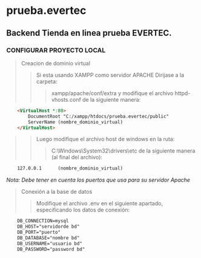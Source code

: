 # prueba.evertec
## Backend Tienda en linea prueba EVERTEC.

### CONFIGURAR PROYECTO LOCAL
>Creacion de dominio virtual
>>Si esta usando XAMPP como servidor APACHE Dirijase a la carpeta: 
>>>xampp/apache/conf/extra y modifique el archivo httpd-vhosts.conf de la siguiente manera:
```HTML
    <VirtualHost *:80>
        DocumentRoot "C:/xampp/htdocs/prueba.evertec/public"
        ServerName (nombre_dominio_virtual)
    </VirtualHost>
```
>> Luego modifique el archivo host de windows en la ruta: 
>>> C:\Windows\System32\drivers\etc de la siguiente manera (al final del archivo):
```HTML
    127.0.0.1      (nombre_dominio_virtual)
```

*Nota: Debe tener en cuenta los puertos que usa para su servidor Apache*

>Conexión a la base de datos
>>Modifique el archivo .env en el siguiente apartado, especificando los datos de conexión:
```HTML
    DB_CONNECTION=mysql
    DB_HOST="servidorde bd"
    DB_PORT="puerto"
    DB_DATABASE="nombre bd"
    DB_USERNAME="usuario bd"
    DB_PASSWORD="password bd"
```

